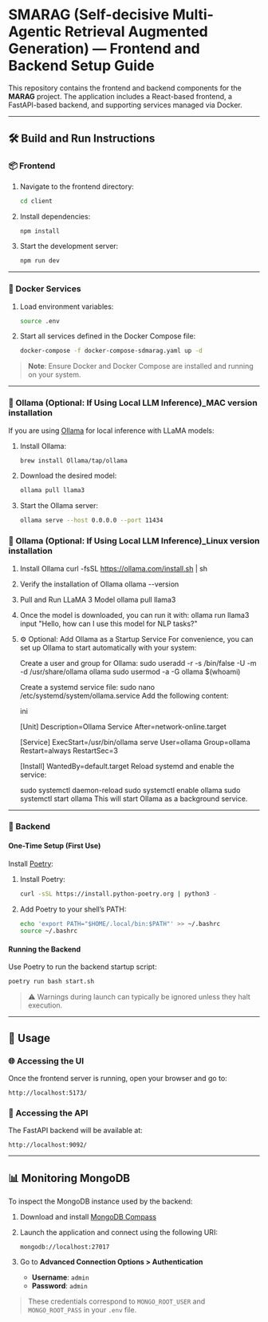 # SMARAG (Self-decisive Multi-Agentic Retrieval Augmented Generation) — Frontend and Backend Setup Guide

This repository contains the frontend and backend components for the **MARAG** project. The application includes a React-based frontend, a FastAPI-based backend, and supporting services managed via Docker.

---

## 🛠️ Build and Run Instructions

### 📦 Frontend

1. Navigate to the frontend directory:

   ```bash
   cd client
   ```

2. Install dependencies:

   ```bash
   npm install
   ```

3. Start the development server:

   ```bash
   npm run dev
   ```

---

### 🐳 Docker Services

1. Load environment variables:

   ```bash
   source .env
   ```

2. Start all services defined in the Docker Compose file:

   ```bash
   docker-compose -f docker-compose-sdmarag.yaml up -d
   ```

> **Note**: Ensure Docker and Docker Compose are installed and running on your system.

---

### 🤖 Ollama (Optional: If Using Local LLM Inference)_MAC version installation

If you are using [Ollama](https://ollama.com/) for local inference with LLaMA models:

1. Install Ollama:

   ```bash
   brew install Ollama/tap/ollama
   ```

2. Download the desired model:

   ```bash
   ollama pull llama3
   ```

3. Start the Ollama server:

   ```bash
   ollama serve --host 0.0.0.0 --port 11434
   ```

### 🤖 Ollama (Optional: If Using Local LLM Inference)_Linux version installation

1. Install Ollama
curl -fsSL https://ollama.com/install.sh | sh
2. Verify the installation of Ollama
ollama --version
3. Pull and Run LLaMA 3 Model
ollama pull llama3
4. Once the model is downloaded, you can run it with:
ollama run llama3 input "Hello, how can I use this model for NLP tasks?"
5. ⚙️ Optional: Add Ollama as a Startup Service
      For convenience, you can set up Ollama to start automatically with your system:
      
      Create a user and group for Ollama:
      sudo useradd -r -s /bin/false -U -m -d /usr/share/ollama ollama
      sudo usermod -a -G ollama $(whoami)
      
      Create a systemd service file:
      sudo nano /etc/systemd/system/ollama.service
      Add the following content:
      
      ini
      
      [Unit]
      Description=Ollama Service
      After=network-online.target
      
      [Service]
      ExecStart=/usr/bin/ollama serve
      User=ollama
      Group=ollama
      Restart=always
      RestartSec=3
      
      [Install]
      WantedBy=default.target
      Reload systemd and enable the service:
      
      sudo systemctl daemon-reload
      sudo systemctl enable ollama
      sudo systemctl start ollama
      This will start Ollama as a background service.

---

### 🧬 Backend

#### One-Time Setup (First Use)

Install [Poetry](https://python-poetry.org/docs/#installation):

1. Install Poetry:

   ```bash
   curl -sSL https://install.python-poetry.org | python3 -
   ```

2. Add Poetry to your shell’s PATH:

   ```bash
   echo 'export PATH="$HOME/.local/bin:$PATH"' >> ~/.bashrc
   source ~/.bashrc
   ```

#### Running the Backend

Use Poetry to run the backend startup script:

```bash
poetry run bash start.sh
```

> ⚠️ Warnings during launch can typically be ignored unless they halt execution.

---

## 🚀 Usage

### 🌐 Accessing the UI

Once the frontend server is running, open your browser and go to:

```
http://localhost:5173/
```

### 🥪 Accessing the API

The FastAPI backend will be available at:

```
http://localhost:9092/
```

---

## 📊 Monitoring MongoDB

To inspect the MongoDB instance used by the backend:

1. Download and install [MongoDB Compass](https://www.mongodb.com/products/tools/compass)
2. Launch the application and connect using the following URI:

   ```
   mongodb://localhost:27017
   ```
3. Go to **Advanced Connection Options > Authentication**

   * **Username**: `admin`
   * **Password**: `admin`

> These credentials correspond to `MONGO_ROOT_USER` and `MONGO_ROOT_PASS` in your `.env` file.
